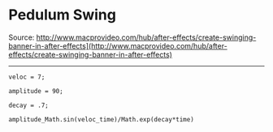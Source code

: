 # Pedulum Swing


Source: http://www.macprovideo.com/hub/after-effects/create-swinging-banner-in-after-effects](http://www.macprovideo.com/hub/after-effects/create-swinging-banner-in-after-effects)

---

```
veloc = 7;

amplitude = 90;

decay = .7;

amplitude_Math.sin(veloc_time)/Math.exp(decay*time)
```